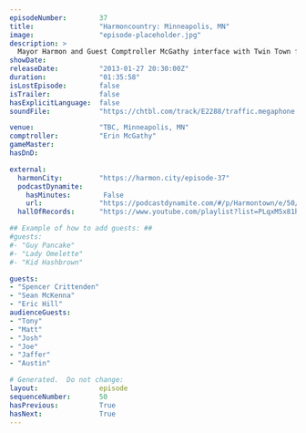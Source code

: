 ```yaml
---
episodeNumber:        37
title:                "Harmoncountry: Minneapolis, MN"
image:                "episode-placeholder.jpg"
description: >
  Mayor Harmon and Guest Comptroller McGathy interface with Twin Town from injured tendon to badly placed sound effect. Former Dead Alewives member Sean McKenna raps. Joyfully unedited episode.
showDate:             
releaseDate:          "2013-01-27 20:30:00Z"
duration:             "01:35:58"
isLostEpisode:        false
isTrailer:            false
hasExplicitLanguage:  false
soundFile:            "https://chtbl.com/track/E2288/traffic.megaphone.fm/STA7331800635.mp3?updated=1554336971"

venue:                "TBC, Minneapolis, MN"
comptroller:          "Erin McGathy"
gameMaster:           
hasDnD:               

external:
  harmonCity:         "https://harmon.city/episode-37"
  podcastDynamite:
    hasMinutes:        False
    url:              "https://podcastdynamite.com/#/p/Harmontown/e/50/37"
  hallOfRecords:      "https://www.youtube.com/playlist?list=PLqxM5x81hNOY-kxN3QSR5OPJEHQAE0Qyv"

## Example of how to add guests: ##
#guests:
#- "Guy Pancake"
#- "Lady Omelette"
#- "Kid Hashbrown"

guests:
- "Spencer Crittenden"
- "Sean McKenna"
- "Eric Hill"
audienceGuests:
- "Tony"
- "Matt"
- "Josh"
- "Joe"
- "Jaffer"
- "Austin"

# Generated.  Do not change:
layout:               episode
sequenceNumber:       50
hasPrevious:          True
hasNext:              True
---
```


<!-- The episode description will be rendered here -->
<!-- Add your content below here -->

